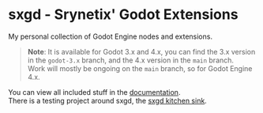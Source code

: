 # sxgd - Srynetix' Godot Extensions

My personal collection of Godot Engine nodes and extensions.

> **Note**: It is available for Godot 3.x and 4.x, you can find the 3.x version in the `godot-3.x` branch, and the 4.x version in the `main` branch.  
> Work will mostly be ongoing on the `main` branch, so for Godot Engine 4.x.

You can view all included stuff in the [documentation](https://srynetix.github.io/sxgd/).  
There is a testing project around sxgd, the [sxgd kitchen sink](https://github.com/Srynetix/sxgd-kitchen-sink).